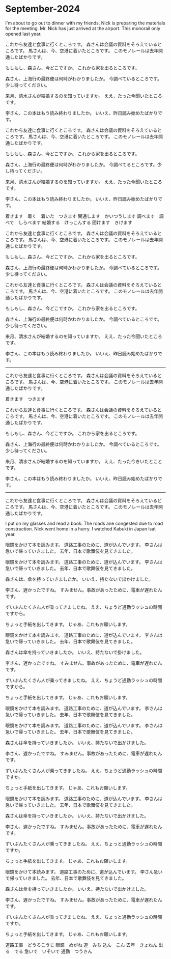 # September-2024

I'm about to go out to dinner with my friends.
Nick is preparing the materials for the meeting.
Mr. Nick has just arrived at the airport.
This monorail only opened last year.

これから友達と食事に行くところです。
森さんは会議の資料をそろえているところです。
馬さんは、今、空港に着いたところです。
このモノレールは去年開通したばかりです。

もしもし、森さん、今どこですか。
これから家を出るところです。

森さん、上海行の最終便は何時がわかりましたか。
今調べているところです。少し待ってください。

来月、清水さんが結婚するのを知っていますか。
ええ、たった今聞いたところです。

李さん、この本はもう読み終わりましたか。
いいえ、昨日読み始めたばかりです。

これから友達に食事に行くところです。
森さんは会議の資料をそろえているところです。
馬さんは、今、空港に着いたところです。
このモノレールは去年開通したばかりです。

もしもし、森さん、今どこですか。
これから家を出るところです。

森さん、上海行の最終便は何時がわかりましたか。
今調べてるところです。少し待ってください。

来月、清水さんが結婚するのを知っていますか。
ええ、たった今聞いたところです。

李さん、この本はもう読み終わりましたか。
いいえ、昨日読み始めたばかりです。

着きます　着く　着いた　つきます
開通します　かいつうします
調べます　調べて　しらべます
結婚する　けっこんする
聞けます　きけます

これから友達と食事に行くところです。
森さんは会議の資料をそろえているところです。
馬さんは、今、空港に着いたところです。
このモノレールは去年開通したばかりです。

もしもし、森さん、今どこですか。
これから家を出るところです。

森さん、上海行の最終便は何時かわかりましたか。
今調べているところです。少し待ってください。

これから友達と食事に行くところです。
森さんは会議の資料をそろえているところです。
馬さんは、今、空港に着いたところです。
このモノレールは去年開通したばかりです。

もしもし、森さん、今どこですか。
これから家を出るところです。

森さん、上海行の最終便は何時かわかりましたか。
今調べているところです。少し待ってください。

来月、清水さんが結婚するのを知っていますか。
ええ、たった今聞いたところです。

李さん、この本はもう読み終わりましたか。
いいえ、昨日読み始めたばかりです。

---

これから友達と食事に行くところです。
森さんは会議の資料をそろえているところです。
馬さんは、今、空港に着いたところです。
このモノレールは去年開通したばかりです。

着きます　つきます

これから友達と食事に行くところです。
森さんは会議の資料をそろえているところです。
馬さんは、今、空港に着いたところです。
このモノレールは去年開通したばかりです。

もしもし、森さん、今どこですか。
これから家を出るところです。

森さん、上海行の最終便は何時かわかりましたか。
今調べているところです。少し待ってください。

来月、清水さんが結婚するのを知っていますか。
ええ、たった今きいたとことです。

李さん、この本はもう読み終わりましたか。
いいえ、昨日読み始めたばかりです。

---

これから友達と食事に行くところです。
森さんは会議の資料をそろえているどころです。
馬さんは、今、空港に着いたところです。
このモノレールは去年開通したばかりです。

I put on my glasses and read a book.
The roads ane congested due to road construction.
Nick went home in a hurry.
I watched Kabuki in Japan lsat year.

眼鏡をかけて本を読みます。
道路工事のために、道が込んでいます。
李さんは急いで帰っていきました。
去年、日本で歌舞伎を見てきました。

眼鏡をかけて本を読みます。
道路工事のために、道が込んでいます。
李さんは急いで帰っていきました。
去年、日本で歌舞伎を見てきました。

森さんは、傘を持っていきましたか。
いいえ、持たないで出かけました。

李さん、遅かったですね。
すみません。事故があったために、電車が遅れたんです。

ずいぶんたくさん人が乗ってきましたね。
ええ、ちょうど通勤ラッシュの時間ですから。

ちょっと手紙を出してきます。
じゃあ、これもお願いします。

眼鏡をかけて本を読みます。
道路工事のために、道が込んでいます。
李さんは急いで帰っていきました。
去年、日本で歌舞伎を見てきました。

森さんは傘を持っていきましたか。
いいえ、持たないで掛けました。

李さん、遅かったですね。
すみません。事故があったために、電車が遅れたんです。

ずいぶんたくさん人が乗ってきましたね。
ええ、ちょうど通勤ラッシュの時間ですから。

ちょっと手紙を出してきます。
じゃあ、これもお願いします。

眼鏡をかけて本を読みます。
道路工事のために、道が込んでいます。
李さんは急いで帰っていきました。
去年、日本で歌舞伎を見てきました。

眼鏡をかけて本を読みます。
道路工事のために、道が込んでいます。
李さんは急いで帰っていきました。
去年、日本で歌舞伎を見てきました。

森さんは傘を持っていきましたか。
いいえ、持たないで出かけました。

李さん、遅かったですね。
すみません。事故があったために、電車が遅れたんです。

ずいぶんたくさん人が乗ってきましたね。
ええ、ちょうど通勤ラッシュの時間ですか。

ちょっと手紙を出してきます。
じゃあ、これもお願いします。

眼鏡をかけて本を読みます。
道路工事のために、道が込んでいます。
李さんは急いで帰っていきました。
去年、日本で歌舞伎を見てきました。

森さんは傘を持っていきましたか。
いいえ、持たないで出かけました。

李さん、遅かったですね。
すみません。事故があったために、電車が遅れたんです。

ずいぶんたくさん人が乗ってきましたね。
ええ、ちょっと通勤ラッシュの時間ですか。

ちょっと手紙を出してきます。
じゃあ、これもお願いします。

眼鏡をかけて本読みます。
道路工事のために、道が込んでいます。
李さん急いで帰っていきました。
去年、日本で歌舞伎を見てきました。

森さんは傘を持っていきましたか。
いいえ、持たないで出かけました。

李さん、遅かったですね。
すみません。事故があったために、電車が遅れたんです。

ずいぶんたくさん人が乗ってきましたね。
ええ、ちょっと通勤ラッシュの時間ですか。

ちょっと手紙を出してきます。
じゃあ、これもお願いします。

道路工事　どうろこうじ
眼鏡　めがね
道　みち
込ん　こん
去年　きょねん
出る　でる
急いで　いそいで
通勤　つうきん
